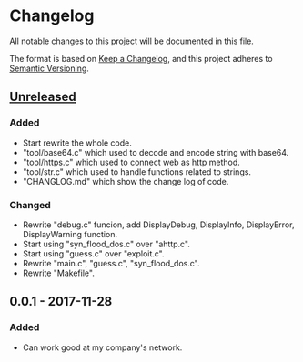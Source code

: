# Changelog
All notable changes to this project will be documented in this file.

The format is based on [Keep a Changelog](https://keepachangelog.com/en/1.0.0/),
and this project adheres to [Semantic Versioning](https://semver.org/spec/v2.0.0.html).

## [Unreleased]
### Added
- Start rewrite the whole code.
- "tool/base64.c" which used to decode and encode string with base64.
- "tool/https.c" which used to connect web as http method.
- "tool/str.c" which used to handle functions related to strings.
- "CHANGLOG.md" which show the change log of code.

### Changed
- Rewrite "debug.c" funcion, add DisplayDebug, DisplayInfo, DisplayError, DisplayWarning function.
- Start using "syn_flood_dos.c" over "ahttp.c".
- Start using "guess.c" over "exploit.c".
- Rewrite "main.c", "guess.c", "syn_flood_dos.c".
- Rewrite "Makefile".

## 0.0.1 - 2017-11-28
### Added
- Can work good at my company's network.

[Unreleased]: https://github.com/rikonaka/Dos-Tool/compare/master...HEAD
